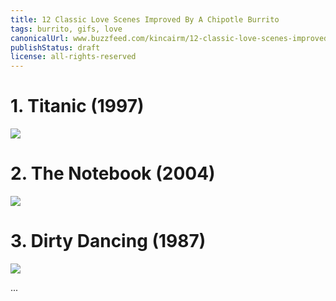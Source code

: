 ```yaml
---
title: 12 Classic Love Scenes Improved By A Chipotle Burrito
tags: burrito, gifs, love
canonicalUrl: www.buzzfeed.com/kincairm/12-classic-love-scenes-improved-by-a-chipotle-burr-a4wp#.iab3N1w76
publishStatus: draft
license: all-rights-reserved
---
```


# 1. Titanic (1997)

![](http://ak-hdl.buzzfed.com/static/2014-04/enhanced/webdr05/28/11/enhanced-21200-1398697731-24.jpg)

# 2. The Notebook (2004)

![](http://ak-hdl.buzzfed.com/static/2014-04/enhanced/webdr06/28/11/enhanced-13907-1398700313-2.jpg)

# 3. Dirty Dancing (1987)

![](http://ak-hdl.buzzfed.com/static/2014-04/enhanced/webdr04/28/11/enhanced-31301-1398697944-9.jpg)

...

